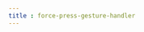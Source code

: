 ```yaml
---
title : force-press-gesture-handler
---
```


<!-- ## force-press-gesture-handler -->

<!-- UTSCOMJSON.force-press-gesture-handler.name -->

<!-- UTSCOMJSON.force-press-gesture-handler.description -->

<!-- UTSCOMJSON.force-press-gesture-handler.compatibility -->

<!-- UTSCOMJSON.force-press-gesture-handler.attribute -->

<!-- UTSCOMJSON.force-press-gesture-handler.event -->

<!-- UTSCOMJSON.force-press-gesture-handler.component_type -->

<!-- UTSCOMJSON.force-press-gesture-handler.children -->

<!-- UTSCOMJSON.force-press-gesture-handler.example -->

<!-- UTSCOMJSON.force-press-gesture-handler.reference -->
